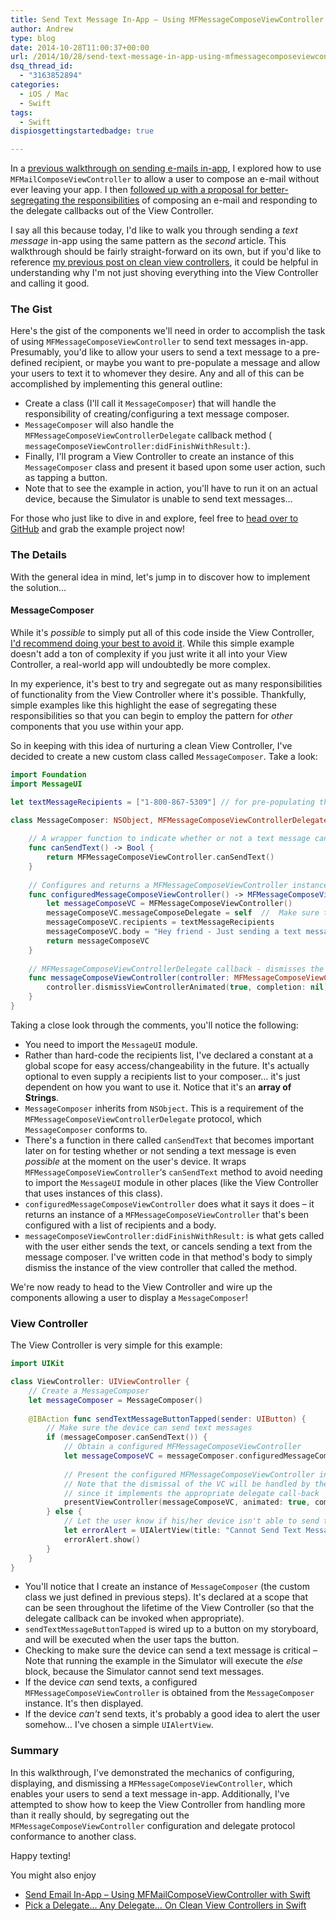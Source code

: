 ```yaml
---
title: Send Text Message In-App – Using MFMessageComposeViewController with Swift
author: Andrew
type: blog
date: 2014-10-28T11:00:37+00:00
url: /2014/10/28/send-text-message-in-app-using-mfmessagecomposeviewcontroller-with-swift/
dsq_thread_id:
  - "3163852894"
categories:
  - iOS / Mac
  - Swift
tags:
  - Swift
dispiosgettingstartedbadge: true

---
```

In a [previous walkthrough on sending e-mails in-app][1], I explored how to use `MFMailComposeViewController` to allow a user to compose an e-mail without ever leaving your app. I then [followed up with a proposal for better-segregating the responsibilities][2] of composing an e-mail and responding to the delegate callbacks out of the View Controller.

I say all this because today, I'd like to walk you through sending a _text message_ in-app using the same pattern as the _second_ article. This walkthrough should be fairly straight-forward on its own, but if you'd like to reference [my previous post on clean view controllers][2], it could be helpful in understanding why I'm not just shoving everything into the View Controller and calling it good.

### The Gist

Here's the gist of the components we'll need in order to accomplish the task of using `MFMessageComposeViewController` to send text messages in-app. Presumably, you'd like to allow your users to send a text message to a pre-defined recipient, or maybe you want to pre-populate a message and allow your users to text it to whomever they desire. Any and all of this can be accomplished by implementing this general outline:

  * Create a class (I'll call it `MessageComposer`) that will handle the responsibility of creating/configuring a text message composer.
  * `MessageComposer` will also handle the `MFMessageComposeViewControllerDelegate` callback method (  
    `messageComposeViewController:didFinishWithResult:`).
  * Finally, I'll program a View Controller to create an instance of this `MessageComposer` class and present it based upon some user action, such as tapping a button.
  * Note that to see the example in action, you'll have to run it on an actual device, because the Simulator is unable to send text messages&#8230;

For those who just like to dive in and explore, feel free to [head over to GitHub][3] and grab the example project now!

### The Details

With the general idea in mind, let's jump in to discover how to implement the solution&#8230;

#### MessageComposer

While it's _possible_ to simply put all of this code inside the View Controller, [I'd recommend doing your best to avoid it][2]. While this simple example doesn't add a ton of complexity if you just write it all into your View Controller, a real-world app will undoubtedly be more complex.

In my experience, it's best to try and segregate out as many responsibilities of functionality from the View Controller where it's possible. Thankfully, simple examples like this highlight the ease of segregating these responsibilities so that you can begin to employ the pattern for _other_ components that you use within your app.

So in keeping with this idea of nurturing a clean View Controller, I've decided to create a new custom class called `MessageComposer`. Take a look:

```swift
import Foundation
import MessageUI

let textMessageRecipients = ["1-800-867-5309"] // for pre-populating the recipients list (optional, depending on your needs)

class MessageComposer: NSObject, MFMessageComposeViewControllerDelegate {
    
    // A wrapper function to indicate whether or not a text message can be sent from the user's device
    func canSendText() -> Bool {
        return MFMessageComposeViewController.canSendText()
    }
    
    // Configures and returns a MFMessageComposeViewController instance
    func configuredMessageComposeViewController() -> MFMessageComposeViewController {
        let messageComposeVC = MFMessageComposeViewController()
        messageComposeVC.messageComposeDelegate = self  //  Make sure to set this property to self, so that the controller can be dismissed!
        messageComposeVC.recipients = textMessageRecipients
        messageComposeVC.body = "Hey friend - Just sending a text message in-app using Swift!"
        return messageComposeVC
    }
    
    // MFMessageComposeViewControllerDelegate callback - dismisses the view controller when the user is finished with it
    func messageComposeViewController(controller: MFMessageComposeViewController!, didFinishWithResult result: MessageComposeResult) {
        controller.dismissViewControllerAnimated(true, completion: nil)
    }
}
```

Taking a close look through the comments, you'll notice the following:

  * You need to import the `MessageUI` module.
  * Rather than hard-code the recipients list, I've declared a constant at a global scope for easy access/changeability in the future. It's actually optional to even supply a recipients list to your composer&#8230; it's just dependent on how you want to use it. Notice that it's an **array of Strings**.
  * `MessageComposer` inherits from `NSObject`. This is a requirement of the `MFMessageComposeViewControllerDelegate` protocol, which `MessageComposer` conforms to.
  * There's a function in there called `canSendText` that becomes important later on for testing whether or not sending a text message is even _possible_ at the moment on the user's device. It wraps `MFMessageComposeViewController`&#8216;s `canSendText` method to avoid needing to import the `MessageUI` module in other places (like the View Controller that uses instances of this class).
  * `configuredMessageComposeViewController` does what it says it does – it returns an instance of a `MFMessageComposeViewController` that's been configured with a list of recipients and a body.
  * `messageComposeViewController:didFinishWithResult:` is what gets called with the user either sends the text, or cancels sending a text from the message composer. I've written code in that method's body to simply dismiss the instance of the view controller that called the method.

We're now ready to head to the View Controller and wire up the components allowing a user to display a `MessageComposer`!

### View Controller

The View Controller is very simple for this example:

```swift
import UIKit

class ViewController: UIViewController {
    // Create a MessageComposer
    let messageComposer = MessageComposer()
    
    @IBAction func sendTextMessageButtonTapped(sender: UIButton) {
        // Make sure the device can send text messages
        if (messageComposer.canSendText()) {
            // Obtain a configured MFMessageComposeViewController
            let messageComposeVC = messageComposer.configuredMessageComposeViewController()
            
            // Present the configured MFMessageComposeViewController instance
            // Note that the dismissal of the VC will be handled by the messageComposer instance,
            // since it implements the appropriate delegate call-back
            presentViewController(messageComposeVC, animated: true, completion: nil)
        } else {
            // Let the user know if his/her device isn't able to send text messages
            let errorAlert = UIAlertView(title: "Cannot Send Text Message", message: "Your device is not able to send text messages.", delegate: self, cancelButtonTitle: "OK")
            errorAlert.show()
        }
    }
}
```

  * You'll notice that I create an instance of `MessageComposer` (the custom class we just defined in previous steps). It's declared at a scope that can be seen throughout the lifetime of the View Controller (so that the delegate callback can be invoked when appropriate).
  * `sendTextMessageButtonTapped` is wired up to a button on my storyboard, and will be executed when the user taps the button.
  * Checking to make sure the device can send a text message is critical – Note that running the example in the Simulator will execute the _else_ block, because the Simulator cannot send text messages.
  * If the device _can_ send texts, a configured `MFMessageComposeViewController` is obtained from the `MessageComposer` instance. It's then displayed.
  * If the device _can't_ send texts, it's probably a good idea to alert the user somehow&#8230; I've chosen a simple `UIAlertView`.

### Summary

In this walkthrough, I've demonstrated the mechanics of configuring, displaying, and dismissing a `MFMessageComposeViewController`, which enables your users to send a text message in-app. Additionally, I've attempted to show how to keep the View Controller from handling more than it really should, by segregating out the `MFMessageComposeViewController` configuration and delegate protocol conformance to another class.

Happy texting!

<div class="related-posts">
  You might also enjoy</p> 
  
  <ul>
    <li>
      <a href="http://www.andrewcbancroft.com/2014/08/25/send-email-in-app-using-mfmailcomposeviewcontroller-with-swift/" title="Send Email In-App – Using MFMailComposeViewController with Swift">Send Email In-App – Using MFMailComposeViewController with Swift</a>
    </li>
    <li>
      <a href="http://www.andrewcbancroft.com/2014/08/26/pick-a-delegate-clean-view-controllers-in-swift/" title="Pick a Delegate… Any Delegate… On Clean View Controllers in Swift">Pick a Delegate… Any Delegate… On Clean View Controllers in Swift</a>
    </li>
  </ul>
</div>

 [1]: http://www.andrewcbancroft.com/2014/08/25/send-email-in-app-using-mfmailcomposeviewcontroller-with-swift/
 [2]: http://www.andrewcbancroft.com/2014/08/26/pick-a-delegate-clean-view-controllers-in-swift/
 [3]: https://github.com/andrewcbancroft/SwiftMFMessageComposeViewController